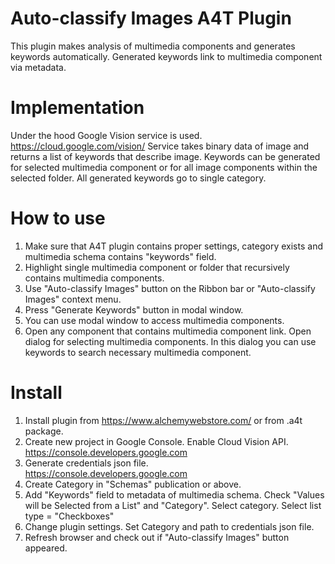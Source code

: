 # Auto-classify Images A4T Plugin

This plugin makes analysis of multimedia components and generates keywords automatically.
Generated keywords link to multimedia component via metadata.

Implementation
==============
Under the hood Google Vision service is used.<br />
https://cloud.google.com/vision/
Service takes binary data of image and returns a list of keywords that describe image.
Keywords can be generated for selected multimedia component or for all image components within the selected folder.
All generated keywords go to single category.

How to use
==========
1. Make sure that A4T plugin contains proper settings, category exists and multimedia schema contains "keywords" field.
2. Highlight single multimedia component or folder that recursively contains multimedia components.
3. Use "Auto-classify Images" button on the Ribbon bar or "Auto-classify  Images" context menu.
4. Press "Generate Keywords" button in modal window.
5. You can use modal window to access multimedia components.
6. Open any component that contains multimedia component link. Open dialog for selecting multimedia components. In this dialog you can use keywords to search necessary multimedia component.

Install
=======
1. Install plugin from https://www.alchemywebstore.com/ or from .a4t package.
2. Create new project in Google Console. Enable Cloud Vision API.<br />
   https://console.developers.google.com
3. Generate credentials json file.<br />
   https://console.developers.google.com 
4. Create Category in "Schemas" publication or above.
5. Add "Keywords" field to metadata of multimedia schema. Check "Values will be Selected from a List" and "Category". Select category. Select list type = "Checkboxes" 
6. Change plugin settings. Set Category and path to credentials json file.
7. Refresh browser and check out if "Auto-classify Images" button appeared.
